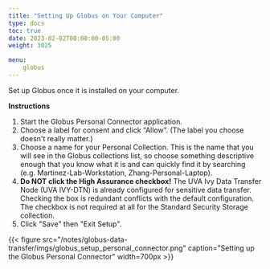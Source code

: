 ```yaml
---
title: "Setting Up Globus on Your Computer"
type: docs
toc: true
date: 2023-02-02T00:00:00-05:00
weight: 3025

menu:
    globus
---
```


Set up Globus once it is installed on your computer.

**Instructions**

1. Start the Globus Personal Connector application.
2. Choose a label for consent and click “Allow”. (The label you choose doesn't really matter.)
3. Choose a name for your Personal Collection. This is the name that you will see in the Globus collections list, so choose something descriptive enough that you know what it is and can quickly find it by searching (e.g. Martinez-Lab-Workstation, Zhang-Personal-Laptop).
4. **Do NOT click the High Assurance checkbox!** The UVA Ivy Data Transfer Node (UVA IVY-DTN) is already configured for sensitive data transfer. Checking the box is redundant conflicts with the default configuration.  The checkbox is not required at all for the Standard Security Storage collection. 
5. Click "Save" then "Exit Setup".

{{< figure src="/notes/globus-data-transfer/imgs/globus_setup_personal_connector.png" caption="Setting up the Globus Personal Connector" width=700px >}}


